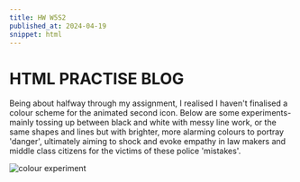 ```yaml
---
title: HW W5S2
published_at: 2024-04-19
snippet: html
---
```


# HTML PRACTISE BLOG

Being about halfway through my assignment, I realised I haven't finalised a colour scheme for the animated second icon. Below are some experiments- mainly tossing up between black and white with messy line work, or the same shapes and lines but with brighter, more alarming colours to portray 'danger', ultimately aiming to shock and evoke empathy in law makers and middle class citizens for the victims of these police 'mistakes'.

![colour experiment](/w5/coloursss.png)
